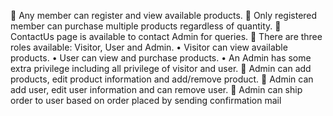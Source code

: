  Any member can register and view available products.
 Only registered member can purchase multiple products regardless of quantity.
 ContactUs page is available to contact Admin for queries.
 There are three roles available: Visitor, User and Admin.
• Visitor can view available products.
• User can view and purchase products.
• An Admin has some extra privilege including all privilege of visitor and user.
 Admin can add products, edit product information and add/remove
product.
 Admin can add user, edit user information and can remove user.
 Admin can ship order to user based on order placed by sending
confirmation mail
